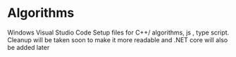 # Algorithms
Windows Visual Studio Code Setup files for C++/ algorithms, js , type script. Cleanup will be taken soon to make it more readable and .NET core will also be added later
